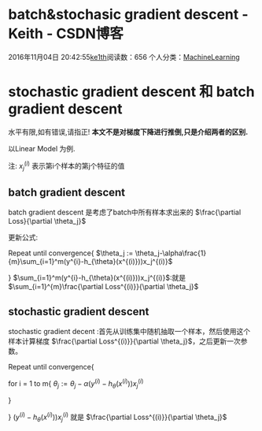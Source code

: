 # batch&stochasic gradient descent - Keith - CSDN博客





2016年11月04日 20:42:55[ke1th](https://me.csdn.net/u012436149)阅读数：656
个人分类：[MachineLearning](https://blog.csdn.net/u012436149/article/category/6504450)









# stochastic gradient descent 和 batch gradient descent

水平有限,如有错误,请指正! 
**本文不是对梯度下降进行推倒,只是介绍两者的区别.**

以Linear Model 为例. 

注: 
$x_j^{(i)}$ 表示第i个样本的第j个特征的值
## batch gradient descent

batch gradient descent 是考虑了batch中所有样本求出来的 $\frac{\partial Loss}{\partial \theta_j}$

更新公式: 

Repeat until convergence{ 
$\theta_j := \theta_j-\alpha\frac{1}{m}\sum_{i=1}^m(y^{i}-h_{\theta}(x^{(i)}))x_j^{(i)}$

}
$\sum_{i=1}^m(y^{i}-h_{\theta}(x^{(i)}))x_j^{(i)}$:就是 $\sum_{i=1}^{m}\frac{\partial Loss^{(i)}}{\partial \theta_j}$

## stochastic gradient descent

stochastic gradient decent :首先从训练集中随机抽取一个样本，然后使用这个样本计算梯度 $\frac{\partial Loss^{(i)}}{\partial \theta_j}$，之后更新一次参数。 

Repeat until convergence{ 

  for i = 1 to m{ 
$\theta_j := \theta_j-\alpha(y^{(i)}-h_{\theta}(x^{(i)}))x_j^{(i)}$

  } 

}
$(y^{(i)}-h_{\theta}(x^{(i)}))x_j^{(i)}$ 就是 $\frac{\partial Loss^{(i)}}{\partial \theta_j}$






